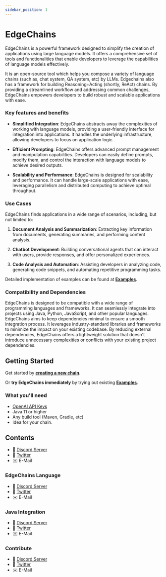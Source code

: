 ```yaml
---
sidebar_position: 1
---
```


# EdgeChains

EdgeChains is a powerful framework designed to simplify the creation of applications using large language models. It offers a comprehensive set of tools and functionalities that enable developers to leverage the capabilities of language models effectively. 

It is an open-source tool which helps you compose a variety of language chains (such as, chat system, QA system, etc) by LLMs. Edgechains also has a framework for building  Reasoning+Acting (shortly, ReAct) chains. By providing a streamlined workflow and addressing common challenges, EdgeChains empowers developers to build robust and scalable applications with ease.

### Key features and benefits

- **Simplified Integration**: EdgeChains abstracts away the complexities of working with language models, providing a user-friendly interface for integration into applications. It handles the underlying infrastructure, allowing developers to focus on application logic.

- **Efficient Prompting**: EdgeChains offers advanced prompt management and manipulation capabilities. Developers can easily define prompts, modify them, and control the interaction with language models to achieve desired outputs.

- **Scalability and Performance**: EdgeChains is designed for scalability and performance. It can handle large-scale applications with ease, leveraging parallelism and distributed computing to achieve optimal throughput.

### Use Cases   

EdgeChains finds applications in a wide range of scenarios, including, but not limited to:

1. **Document Analysis and Summarization**: Extracting key information from documents, generating summaries, and performing content analysis.

2. **Chatbot Development**: Building conversational agents that can interact with users, provide responses, and offer personalized experiences.

3. **Code Analysis and Automation**: Assisting developers in analyzing code, generating code snippets, and automating repetitive programming tasks. 

Detailed implementation of examples can be found at **[Examples](https://www.arakoo.ai/doc/category/Examples)**.

### Compatibility and Dependencies

EdgeChains is designed to be compatible with a wide range of programming languages and frameworks. It can seamlessly integrate into projects using Java, Python, JavaScript, and other popular languages. EdgeChains aims to keep dependencies minimal to ensure a smooth integration process. It leverages industry-standard libraries and frameworks to minimize the impact on your existing codebase. By reducing external dependencies, EdgeChains offers a lightweight solution that doesn't introduce unnecessary complexities or conflicts with your existing project dependencies.

## Getting Started

Get started by **[creating a new chain](https://www.arakoo.ai/doc/category/Tutorials)**.

Or **try EdgeChains immediately** by trying out existing **[Examples](https://www.arakoo.ai/doc/category/Examples)**.

### What you'll need

- [OpenAI API Keys](https://platform.openai.com/account/api-keys)
- Java 11 or higher
- Any build tool (Maven, Gradle, etc)
- Idea for your chain.

## Contents <a name="contents"></a>
- 💬 [Discord Server](https://discord.com/server)
- 🐥 [Twitter](https://twitter.com)
- ✉️ E-Mail

### EdgeChains Language 
- 💬 [Discord Server](https://discord.com/server)
- 🐥 [Twitter](https://twitter.com)
- ✉️ E-Mail


### Java Integration
- 💬 [Discord Server](https://discord.com/server)
- 🐥 [Twitter](https://twitter.com)
- ✉️ E-Mail

### Contribute
- 💬 [Discord Server](https://discord.com/server)
- 🐥 [Twitter](https://twitter.com)
- ✉️ E-Mail
